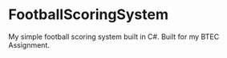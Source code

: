 # FootballScoringSystem
My simple football scoring system built in C#.
Built for my BTEC Assignment.
